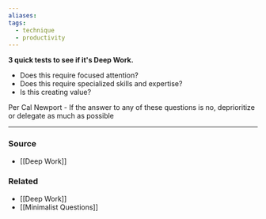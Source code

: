 ```yaml
---
aliases: 
tags:
  - technique
  - productivity
---
```

**3 quick tests to see if it's Deep Work.**

- Does this require focused attention?
- Does this require specialized skills and expertise?
- Is this creating value?

Per Cal Newport - If the answer to any of these questions is no, deprioritize or delegate as much as possible

---

### Source
- [[Deep Work]]

### Related
- [[Deep Work]]
- [[Minimalist Questions]]